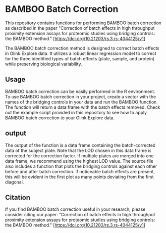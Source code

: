 # BAMBOO Batch Correction

This repository contains functions for performing BAMBOO batch correction as described in the paper "Correction of batch effects in high throughput proximity extension assays for proteomic studies using bridging controls: the BAMBOO method." [https://doi.org/10.21203/rs.3.rs-4044125/v1]

The BAMBOO batch correction method is designed to correct batch effects in Olink Explore data. It utilizes a robust linear regression model to correct for the three identified types of batch effects (plate, sample, and protein) while preserving biological variability.

## Usage
BAMBOO batch correction can be easily performed in the R environment. To use BAMBOO batch correction in your project, create a vector with the names of the bridging controls in your data and run the BAMBOO function. The function will return a data frame with the batch effects removed. Check out the example script provided in this repository to see how to apply BAMBOO batch correction to your Olink Explore data.

## output
The output of the function is a data frame containing the batch-corrected data of the subject plate. Note that the LOD chosen in this data frame is corrected for the correction factor. If multiple plates are merged into one data frame, we recommend using the highest LOD value. The source file also includes a function that plots the bridging controls against each other before and after batch correction. If noticeable batch effects are present, this will be evident in the first plot as many points deviating from the first diagonal.

## Citation
If you find BAMBOO batch correction useful in your research, please consider citing our paper:
"Correction of batch effects in high throughput proximity extension assays for proteomic studies using bridging controls: the BAMBOO method." [https://doi.org/10.21203/rs.3.rs-4044125/v1]
